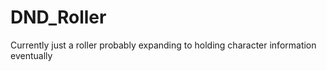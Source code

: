 DND_Roller
==========

Currently just a roller probably expanding to holding character information eventually
